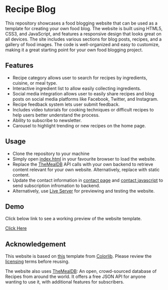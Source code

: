 # Recipe Blog

This repository showcases a food blogging website that can be used as a template for creating your own food blog.
The website is built using HTML5, CSS3, and JavaScript, and features a responsive design that looks great on all devices. The site includes various sections for blog posts, recipes, and a gallery of food images.
The code is well-organized and easy to customize, making it a great starting point for your own food blogging project.

## Features

- Recipe category allows user to search for recipes by ingredients, cuisine, or meal type.
- Interactive ingredient list to allow easily collecting ingredients.
- Social media integration allows user to easily share recipes and blog posts on social media platforms like Facebook, Twitter, and Instagram.
- Recipe feedback system lets user submit feedback.
- Includes video tutorials for cooking techniques or difficult recipes to help users better understand the process.
- Ability to subscribe to newsletter.
- Carousel to highlight trending or new recipes on the home page.

## Usage

- Clone the repository to your machine
- Simply open [index.html](./index.html) in your favourite browser to load the website.
- Replace the [TheMealDB](https://www.themealdb.com/) API calls with your own backend to retrieve content relevant for your own website. Alternatively, replace with static content.
- Update the contact information in [contact page](./contact.html) and [contact javascript](./js/custom/contact.js) to send subscription infromation to backend.
- Alternatively, use [Live Server](https://marketplace.visualstudio.com/items?itemName=ritwickdey.LiveServer) for previewing and testing the website.

## Demo

Click below link to see a working preview of the website template.

[Click Here](https://recipe-blog-example.netlify.app)

## Acknowledgement

This website is based on [this](https://colorlib.com/wp/template/delicious/)
template from [Colorlib](https://colorlib.com/wp/templates/).
Please review the [licensing](https://colorlib.com/wp/licence/) terms before reusing.

The website also uses [TheMealDB](https://www.themealdb.com/): An open, crowd-sourced database of Recipes from around the world.
It offers a free JSON API for anyone wanting to use it, with additional features for subscribers.
